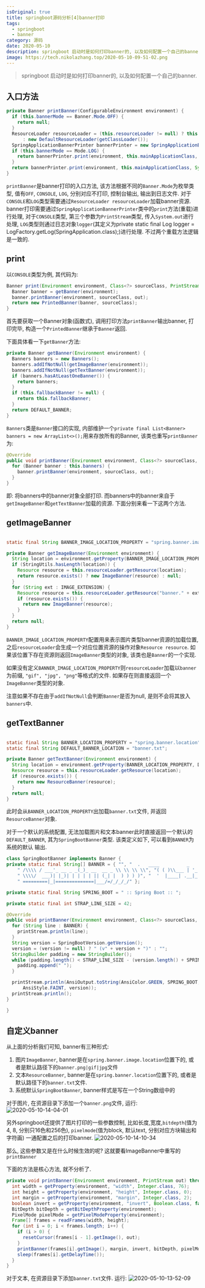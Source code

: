 ```yaml
---
isOriginal: true
title: springboot源码分析[4]banner打印
tags:
  - springboot
  - banner
category: 源码
date: 2020-05-10
description: springboot 启动时是如何打印banner的, 以及如何配置一个自己的banner
image: https://tech.nikolazhang.top/2020-05-10-09-51-02.png
---
```


> springboot 启动时是如何打印banner的, 以及如何配置一个自己的banner.

## 入口方法

```java
private Banner printBanner(ConfigurableEnvironment environment) {
  if (this.bannerMode == Banner.Mode.OFF) {
    return null;
  }
  ResourceLoader resourceLoader = (this.resourceLoader != null) ? this.resourceLoader
      : new DefaultResourceLoader(getClassLoader());
  SpringApplicationBannerPrinter bannerPrinter = new SpringApplicationBannerPrinter(resourceLoader, this.banner);
  if (this.bannerMode == Mode.LOG) {
    return bannerPrinter.print(environment, this.mainApplicationClass, logger);
  }
  return bannerPrinter.print(environment, this.mainApplicationClass, System.out);
}
```

`printBanner`是banner打印的入口方法, 该方法根据不同的`Banner.Mode`为枚举类型, 值有`OFF`, `CONSOLE`, `LOG`, 分别对应不打印, 控制台输出, 输出到日志文件.
对于`CONSOLE`和`LOG`类型需要通过`ResourceLoader resourceLoader`加载banner资源. banner打印需要通过`SpringApplicationBannerPrinter`类中的`print`方法(重载)进行处理, 对于`CONSOLE`类型, 第三个参数为`PrintStream`类型, 传入`System.out`进行处理, `LOG`类型则通过日志对象`logger`(其定义为private static final Log logger = LogFactory.getLog(SpringApplication.class);)进行处理. 不过两个重载方法逻辑是一致的.

## print

以`CONSOLE`类型为例, 其代码为:

```java
Banner print(Environment environment, Class<?> sourceClass, PrintStream out) {
  Banner banner = getBanner(environment);
  banner.printBanner(environment, sourceClass, out);
  return new PrintedBanner(banner, sourceClass);
}
```

首先要获取一个Banner对象(函数式), 调用打印方法`printBanner`输出banner, 打印完毕, 构造一个`PrintedBanner`继承于`Banner`返回.

下面具体看一下`getBanner`方法:

```java
private Banner getBanner(Environment environment) {
  Banners banners = new Banners();
  banners.addIfNotNull(getImageBanner(environment));
  banners.addIfNotNull(getTextBanner(environment));
  if (banners.hasAtLeastOneBanner()) {
    return banners;
  }
  if (this.fallbackBanner != null) {
    return this.fallbackBanner;
  }
  return DEFAULT_BANNER;
}
```

`Banners`类是`Banner`接口的实现, 内部维护一个`private final List<Banner> banners = new ArrayList<>();`用来存放所有的Banner, 该类也重写`printBanner`为:

```java
@Override
public void printBanner(Environment environment, Class<?> sourceClass, PrintStream out) {
  for (Banner banner : this.banners) {
    banner.printBanner(environment, sourceClass, out);
  }
}
```

即: 将banners中的banner对象全部打印. 而banners中的banner来自于`getImageBanner`和`getTextBanner`加载的资源. 下面分别来看一下这两个方法.

## getImageBanner

```java

static final String BANNER_IMAGE_LOCATION_PROPERTY = "spring.banner.image.location";

private Banner getImageBanner(Environment environment) {
  String location = environment.getProperty(BANNER_IMAGE_LOCATION_PROPERTY);
  if (StringUtils.hasLength(location)) {
    Resource resource = this.resourceLoader.getResource(location);
    return resource.exists() ? new ImageBanner(resource) : null;
  }
  for (String ext : IMAGE_EXTENSION) {
    Resource resource = this.resourceLoader.getResource("banner." + ext);
    if (resource.exists()) {
      return new ImageBanner(resource);
    }
  }
  return null;
}

```

`BANNER_IMAGE_LOCATION_PROPERTY`配置用来表示图片类型banner资源的加载位置, 之后`resourceLoader`会生成一个对应位置资源的操作对象`Resource resource`.
如果该位置下存在资源则返回`ImageBanner`类型的对象, 该类也是`Banner`的一个实现.

如果没有定义`BANNER_IMAGE_LOCATION_PROPERTY`则`resourceLoader`加载以`banner`为前缀, `"gif", "jpg", "png"`等格式的文件. 如果存在则直接返回一个`ImageBanner`类型的对象.

注意如果不存在由于`addIfNotNull`会判断`Banner`是否为null, 是则不会将其放入`banners`中.

## getTextBanner

```java

static final String BANNER_LOCATION_PROPERTY = "spring.banner.location";
static final String DEFAULT_BANNER_LOCATION = "banner.txt";

private Banner getTextBanner(Environment environment) {
  String location = environment.getProperty(BANNER_LOCATION_PROPERTY, DEFAULT_BANNER_LOCATION);
  Resource resource = this.resourceLoader.getResource(location);
  if (resource.exists()) {
    return new ResourceBanner(resource);
  }
  return null;
}
```

此时会从`BANNER_LOCATION_PROPERTY`出加载`banner.txt`文件, 并返回`ResourceBanner`对象.

对于一个默认的系统配置, 无法加载图片和文本banner此时直接返回一个默认的`DEFAULT_BANNER`, 其为`SpringBootBanner`类型. 该类定义如下, 可以看到`BANNER`为系统的默认
输出.

```java
class SpringBootBanner implements Banner {
private static final String[] BANNER = { "", "  .   ____          _            __ _ _",
    " /\\\\ / ___'_ __ _ _(_)_ __  __ _ \\ \\ \\ \\", "( ( )\\___ | '_ | '_| | '_ \\/ _` | \\ \\ \\ \\",
    " \\\\/  ___)| |_)| | | | | || (_| |  ) ) ) )", "  '  |____| .__|_| |_|_| |_\\__, | / / / /",
    " =========|_|==============|___/=/_/_/_/" };

private static final String SPRING_BOOT = " :: Spring Boot :: ";

private static final int STRAP_LINE_SIZE = 42;

@Override
public void printBanner(Environment environment, Class<?> sourceClass, PrintStream printStream) {
  for (String line : BANNER) {
    printStream.println(line);
  }
  String version = SpringBootVersion.getVersion();
  version = (version != null) ? " (v" + version + ")" : "";
  StringBuilder padding = new StringBuilder();
  while (padding.length() < STRAP_LINE_SIZE - (version.length() + SPRING_BOOT.length())) {
    padding.append(" ");
  }

  printStream.println(AnsiOutput.toString(AnsiColor.GREEN, SPRING_BOOT, AnsiColor.DEFAULT, padding.toString(),
      AnsiStyle.FAINT, version));
  printStream.println();
}

}

```

## 自定义banner

从上面的分析我们可知, banner有三种形式:

1. 图片`ImageBanner`, banner是在`spring.banner.image.location`位置下的, 或者是默认路径下的`banner.png|gif|jpg`文件
2. 文本`ResourceBanner`, banner是在`spring.banner.location`位置下的, 或者是默认路径下的`banner.txt`文件.
3. 系统默认`SpringBootBanner`, banner样式是写在一个String数组中的

对于图片, 在资源目录下添加一个`banner.png`文件, 运行:
![2020-05-10-14-04-01](https://tech.nikolazhang.top/2020-05-10-14-04-01.png)

另外springboot还提供了图片打印的一些参数控制, 比如长度,宽度,`bitdepth`(值为4, 8, 分别只16色和256色), `pixelmode`(值为block, 默认text, 分别对应方块输出和字符画)
一通配置之后的打印banner.
![2020-05-10-14-10-34](https://tech.nikolazhang.top/2020-05-10-14-10-34.png)

那么, 这些参数又是在什么时候生效的呢? 这就要看ImageBanner中重写的`printBanner`

下面的方法是核心方法, 就不分析了.

```java
private void printBanner(Environment environment, PrintStream out) throws IOException {
  int width = getProperty(environment, "width", Integer.class, 76);
  int height = getProperty(environment, "height", Integer.class, 0);
  int margin = getProperty(environment, "margin", Integer.class, 2);
  boolean invert = getProperty(environment, "invert", Boolean.class, false);
  BitDepth bitDepth = getBitDepthProperty(environment);
  PixelMode pixelMode = getPixelModeProperty(environment);
  Frame[] frames = readFrames(width, height);
  for (int i = 0; i < frames.length; i++) {
    if (i > 0) {
      resetCursor(frames[i - 1].getImage(), out);
    }
    printBanner(frames[i].getImage(), margin, invert, bitDepth, pixelMode, out);
    sleep(frames[i].getDelayTime());
  }
}
```

对于文本,  在资源目录下添加`banner.txt`文件. 运行:
![2020-05-10-13-52-09](https://tech.nikolazhang.top/2020-05-10-13-52-09.png)
